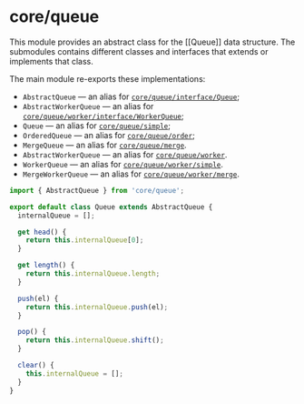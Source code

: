 # core/queue

This module provides an abstract class for the [[Queue]] data structure.
The submodules contains different classes and interfaces that extends or implements that class.

The main module re-exports these implementations:

* `AbstractQueue` — an alias for [`core/queue/interface/Queue`](src_core_queue_interface.html);
* `AbstractWorkerQueue` — an alias for [`core/queue/worker/interface/WorkerQueue`](src_core_queue_worker_interface.html);
* `Queue` — an alias for [`core/queue/simple`](src_core_queue_simple_index.html);
* `OrderedQueue` — an alias for [`core/queue/order`](src_core_queue_order_index.html);
* `MergeQueue` — an alias for [`core/queue/merge`](src_core_queue_merge_index.html).
* `AbstractWorkerQueue` — an alias for [`core/queue/worker`](src_core_queue_worker_index.html).
* `WorkerQueue` — an alias for [`core/queue/worker/simple`](src_core_queue_worker_simple_index.html).
* `MergeWorkerQueue` — an alias for [`core/queue/worker/merge`](src_core_queue_worker_merge_index.html).

```js
import { AbstractQueue } from 'core/queue';

export default class Queue extends AbstractQueue {
  internalQueue = [];

  get head() {
    return this.internalQueue[0];
  }

  get length() {
    return this.internalQueue.length;
  }

  push(el) {
    return this.internalQueue.push(el);
  }

  pop() {
    return this.internalQueue.shift();
  }

  clear() {
    this.internalQueue = [];
  }
}
```

